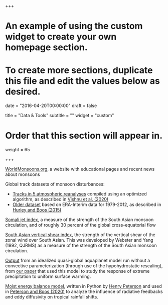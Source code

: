 +++
# An example of using the custom widget to create your own homepage section.
# To create more sections, duplicate this file and edit the values below as desired.

date = "2016-04-20T00:00:00"
draft = false

title = "Data & Tools"
subtitle = ""
widget = "custom"

# Order that this section will appear in.
weight = 65

+++

[WorldMonsoons.org](http://WorldMonsoons.org), a website with educational pages and recent news about monsoons

Global track datasets of monsoon disturbances:

 - [Tracks in 5 atmospheric reanalyses](https://zenodo.org/record/3890646) compiled using an optimized algorithm, as described in [Vishnu et al. (2020)](http://boos.netlify.com/publication/vishnuetal2020)
 - [Older dataset](//worldmonsoons.org/global-monsoon-disturbance-track-dataset) based on ERA-Interim data for 1979-2012, as described in [Hurley and Boos (2015)](http://boos.netlify.com/publication/hurley2015)

[Somali jet index](http://worldmonsoons.org/vjetindex.html), a measure of the strength of the South Asian monsoon circulation, and of roughly 30 percent of the global cross-equatorial flow

[South Asian vertical shear index](http://worldmonsoons.org/WebsterYangIndex.html), the strength of the vertical shear of the zonal wind over South Asian.  This was developed by Webster and Yang (1992, QJRMS) as a measure of the strength of the South Asian monsoon circulation.
 
[Output](https://drive.google.com/drive/folders/1TRPDL6JkcLjgTHJL9Ib_Z4XuPyvNVIyY?usp=sharing) from an idealized quasi-global aquaplanet model run without a convective parameterization (through use of the hypohydrostatic rescaling), from [our paper](https://boos.netlify.com/publication/ogormanetal2020/) that used this model to study the response of extreme precipitation to uniform surface warming.

[Moist energy balance model](https://github.com/hgpeterson/mebm), written in Python by [Henry Peterson](https://climate-dynamics.org/people/hpeterson/) and used in [Peterson and Boos (2020)](https://www.nature.com/articles/s41612-020-0114-4) to analyze the influence of radiative feedbacks and eddy diffusivity on tropical rainfall shifts.
